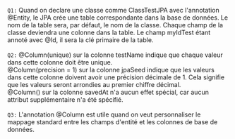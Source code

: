 `Q1:` Quand on declare une classe comme ClassTestJPA avec l'annotation @Entity, le JPA crée une table correspondante dans la base de données. Le nom de la table sera, par défaut, le nom de la classe. Chaque champ de la classe deviendra une colonne dans la table. Le champ myIdTest étant annoté avec @Id, il sera la clé primaire de la table.  <br/> <br/>
`Q2:` @Column(unique) sur la colonne testName indique que chaque valeur dans cette colonne doit être unique.<br/>
      @Column(precision = 1) sur la colonne jpaSeed indique que les valeurs dans cette colonne doivent avoir une précision décimale de 1. Cela signifie que les valeurs seront arrondies au premier chiffre décimal.<br/>
      @Column() sur la colonne savedAt n'a aucun effet spécial, car aucun attribut supplémentaire n'a été spécifié.<br/><br/>
`Q3:` L'annotation @Column est utile quand on veut personnaliser le mappage standard entre les champs d'entité et les colonnes de base de données.
